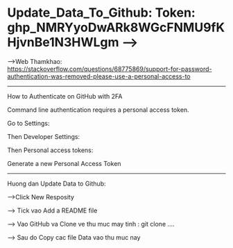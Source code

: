 # Update_Data_To_Github: Token: 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 -->
-->Web Thamkhao: https://stackoverflow.com/questions/68775869/support-for-password-authentication-was-removed-please-use-a-personal-access-to


------------------------------------------

How to Authenticate on GitHub with 2FA

Command line authentication requires a personal access token.

Go to Settings:

Then Developer Settings:

Then Personal access tokens:

Generate a new Personal Access Token


------------------------------------------

Huong dan Update Data to Github:

-->Click New Resposity 

--> Tick vao Add a README file 

--> Vao GitHub va Clone ve thu muc may tinh : git clone ....

--> Sau do Copy cac file Data vao thu muc nay

